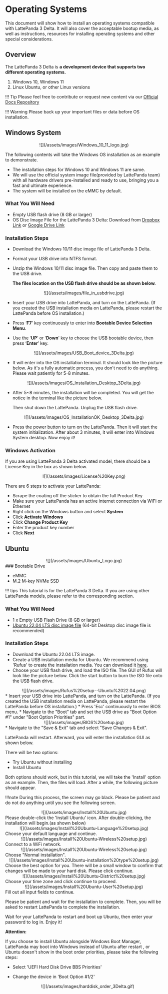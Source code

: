 # Operating Systems

This document will show how to install an operating systems compatible with LattePanda 3 Delta. It will also cover the acceptable bootup media, as well as instructions, resources for installing operating systems and other special considerations.

## Overview

The LattePanda 3 Delta is **a development device that supports two different operating systems.**

1. Windows 10, Windows 11
2. Linux Ubuntu, or other Linux versions

!!! Tip
    Please feel free to contribute or request new content via our [Official Docs Repository](https://github.com/LattePandaTeam/Docs)

!!! Warning
    Please back up your important files or data before OS installation.



## Windows System

<center>![](/assets/images/Windows_10_11_logo.jpg)</center>

The following contents will take the Windows OS installation as an example to demonstrate. 

* The installation steps for Windows 10 and Windows 11 are same. 
* We will use the official system image file(provided by LattePanda team) with all hardware drivers pre-installed and ready to use, bringing you a fast and ultimate experience.
* The system will be installed on the eMMC by default.

### What You Will Need

* Empty USB flash drive (8 GB or larger)
* OS Disc Image File for the LattePanda 3 Delta: Download from [Dropbox Link](https://www.dropbox.com/sh/8xxjl13xf4ocsvi/AAAOu-RaR_1SulZGJpq1InwVa?dl=0) or [Google Drive Link](https://drive.google.com/drive/folders/1-m6dQCReMQ_iV0Kqk87u9775eWJYzAgd?usp=sharing)

### Installation Steps

* Download the Windows 10/11 disc image file of LattePanda 3 Delta.

* Format your USB drive into NTFS format.

* Unzip the  Windows 10/11 disc image file. Then copy and paste them to the USB drive. 

   **The files location on the USB flash drive should be as shown below.**

<center>![](/assets/images/file_in_usbdrive.jpg)</center>

* Insert your USB drive into LattePanda, and turn on the LattePanda. (If you created the USB installation media on LattePanda, please restart the LattePanda before OS installation.) 

* Press ‘**F7**’ key continuously to enter into **Bootable Device Selection Menu**. 

* Use the ‘**UP**’ or ‘**Down**’ key to choose the USB bootable device, then press ‘**Enter**’ key.
<center>![](/assets/images/USB_Boot_device_3Delta.jpg)</center>

* It will enter into the OS installation terminal. It should look like the picture below. As it's a fully automatic process, you don't need to do anything. Please wait patiently for 5-8 minutes.

<center>![](/assets/images/OS_Installation_Desktop_3Delta.jpg)</center>

* After 5~8 minutes, the installation will be completed. You will get the notice in the terminal like the picture below. 

  Then shut down the LattePanda. Unplug the USB flash drive.

<center>![](/assets/images/OS_InstallationOK_Desktop_3Delta.jpg)</center>

* Press the power button to turn on the LattePanda. Then it will start the system initialization. After about 3 minutes, it will enter into Windows System desktop.  Now enjoy it!

### Windows Activation
If you are using LattePanda 3 Delta activated model, there should be a License Key in the box as shown below.

<center>![](/assets/images/License%20Key.png)</center>

There are 6 steps to activate your LattePanda:

* Scrape the coating off the sticker to obtain the full Product Key
* Make sure your LattePanda has an active internet connection via WiFi or Ethernet
* Right click on the Windows button and select **System**
* Click **Activate Windows**
* Click **Change Product Key**
* Enter the product key number
* Click **Next**


## Ubuntu

<center>![](/assets/images/Ubuntu_Logo.jpg)</center>
### Bootable Drive

* eMMC
* M.2 M-key NVMe SSD 

!!! tips 
    This tutorial is for the LattePanda 3 Delta. If you are using other LattePanda models, please refer to the corresponding section.

### What You Will Need

* 1 x Empty USB Flash Drive (8 GB or larger)
* [Ubuntu 22.04 LTS disc image file](http://releases.ubuntu.com/jammy/) (64-bit Desktop disc image file is recommended)

### Installation Steps

* Download the Ubuntu 22.04 LTS image.
* Create a USB installation media for Ubuntu. We recommend using 'Rufus' to create the installation media. You can download it [here](https://rufus.akeo.ie/).  
* Choose your USB flash drive, and load the ISO file. The GUI of Rufus will look like the picture below. Click the start button to burn the ISO file onto the USB flash drive.
<center>![](/assets/images/Rufus%20setup--Ubuntu%2022.04.png)</center>
* Insert your USB drive into LattePanda, and turn on the LattePanda. (If you created the USB installation media on LattePanda, please restart the LattePanda before OS installation.)  
* Press 'Esc' continuously to enter BIOS menu. 
* Navigate to the "Boot" tab and set the USB drive as "Boot Option #1" under "Boot Option Priorities" part.
<center>![](/assets/images/BIOS%20setup.jpg)</center>
* Navigate to the "Save & Exit" tab and select "Save Changes & Exit".

LattePanda will restart. Afterward, you will enter the installation GUI as shown below.

There will be two options:

- Try Ubuntu without installing
- Install Ubuntu

Both options should work, but in this tutorial, we will take the 'Install' option as an example. Then, the files will load. After a while, the following picture should appear. 

!!!note
    During this process, the screen may go black. Please be patient and do not do anything until you see the following screen.

<center>![](/assets/images/Install%20Ubuntu.jpg)</center>
Please double-click the 'Install Ubuntu' icon. After double-clicking, the installation will begin.(as shown below)

<center>![](/assets/images/Install%20Ubuntu-Language%20setup.jpg)</center>
Choose your default language and continue. 

<center>![](/assets/images/Install%20Ubuntu-Wireless%20setup.jpg)</center>
Connect to a WiFi network.

<center>![](/assets/images/Install%20Ubuntu-Wireless%20setup.jpg)</center>
Choose "Normal installation".

<center>![](/assets/images/Install%20Ubuntu-installation%20type%20setup.jpg)</center>
Choose the best option for you. There will be a small window to confirm that changes will be made to your hard disk. Please click continue.

<center>![](/assets/images/Install%20Ubuntu-District%20setup.jpg)</center>
Choose your time zone and click continue to proceed.

<center>![](/assets/images/Install%20Ubuntu-User%20setup.jpg)</center>
Fill out all input fields to continue. 

Please be patient and wait for the installation to complete. Then, you will be asked to restart LattePanda to complete the installation.


Wait for your LattePanda to restart and boot up Ubuntu, then enter your password to log in. Enjoy it!


**Attention:** 

If you choose to install Ubuntu alongside Windows Boot Manager, LattePanda may boot into Windows instead of Ubuntu after restart , or Ubuntu doesn't show in the boot order priorities, please take the following steps:

* Select 'UEFI Hard Disk Drive BBS Priorities'

* Change the device in 'Boot Option #1/2'

    <center>![](/assets/images/harddisk_order_3Delta.gif)</center>





